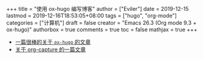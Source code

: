 +++
title = "使用 ox-hugo 编写博客"
author = ["Eviler"]
date = 2019-12-15
lastmod = 2019-12-16T18:53:05+08:00
tags = ["hugo", "org-mode"]
categories = ["计算机"]
draft = false
creator = "Emacs 26.3 (Org mode 9.3 + ox-hugo)"
authorbox = true
comments = true
toc = false
mathjax = true
+++

-   [一篇很棒的关于 `ox-hugo` 的文章](https://sheishe.xyz/post/hugo-blogging-with-ox-hugo/)
-   [关于 org-capture 的一篇文章](http://www.zmonster.me/2018/02/28/org-mode-capture.html)
